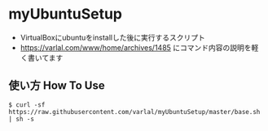 # myUbuntuSetup
- VirtualBoxにubuntuをinstallした後に実行するスクリプト
- https://varlal.com/www/home/archives/1485 にコマンド内容の説明を軽く書いてます

## 使い方 How To Use
```
$ curl -sf https://raw.githubusercontent.com/varlal/myUbuntuSetup/master/base.sh | sh -s
```
